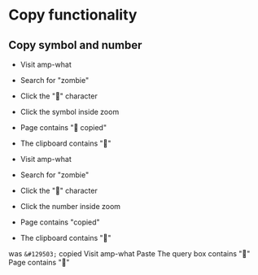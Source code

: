 # Copy functionality

## Copy symbol and number

* Visit amp-what
* Search for "zombie"
* Click the "&#129503;" character
* Click the symbol inside zoom
* Page contains "🧟 copied"
* The clipboard contains "🧟"

* Visit amp-what
* Search for "zombie"
* Click the "&#129503;" character
* Click the number inside zoom
* Page contains "copied"
* The clipboard contains "&#129503;"

was `&#129503;` copied
Visit amp-what
Paste
The query box contains "&#129503;"
Page contains "🧟"
